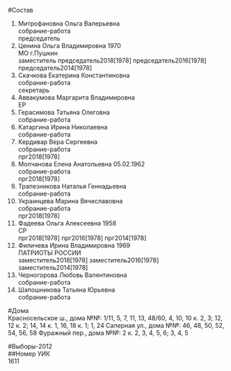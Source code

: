 #Состав  
1. Митрофановна Ольга Валерьевна  
    собрание-работа  
    председатель  
2. Ценина Ольга Владимировна 1970  
    МО г.Пушкин  
    заместитель председатель2018[1978] председатель2016[1978] председатель2014[1978]  
3. Скачкова Екатерина Константиновна  
    собрание-работа  
    секретарь  
4. Аввакумова Маргарита Владимировна  
    ЕР  
5. Герасимова Татьяна Олеговна  
    собрание-работа  
6. Катаргина Ирина Николаевна  
    собрание-работа  
7. Кердивар Вера Сергеевна  
    собрание-работа  
    прг2018[1978]  
8. Молчанова Елена Анатольевна 05.02.1962  
    собрание-работа  
    прг2018[1978]  
9. Трапезникова Наталья Геннадьевна  
    собрание-работа  
10. Украинцева Марина Вячеславовна  
    собрание-работа  
    прг2018[1978]  
11. Фадеева Ольга Алексеевна 1958  
    СР  
    прг2018[1978] прг2016[1978] прг2014[1978]  
12. Филичева Ирина Владимировна 1969  
    ПАТРИОТЫ РОССИИ  
    заместитель2018[1978] заместитель2016[1978] заместитель2014[1978]  
13. Черногорова Любовь Валентиновна  
    собрание-работа  
14. Шапошникова Татьяна Юрьевна  
    собрание-работа  
  
#Дома  
Красносельское ш., дома №№: 1/11, 5, 7, 11, 13, 48/60, 4, 10, 10 к. 2, 3; 12, 12 к. 2; 14, 14 к. 1, 16, 18 к. 1; 1, 24 Саперная ул., дома №№: 46, 48, 50, 52, 54, 56, 58 Фуражный пер., дома №№: 2 к. 2, 3, 4, 5, 6; 3, 4, 5  
  
#Выборы-2012  
##Номер УИК  
1611  

